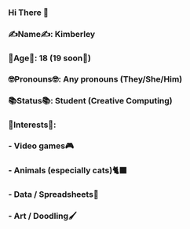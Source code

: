 ### Hi There 👋

### ✍️Name✍️: Kimberley
### 📖Age📖: 18 (19 soon🥳)
### 🤓Pronouns🤓: Any pronouns (They/She/Him)
### 📚Status📚: Student (Creative Computing)
### 🤔Interests🤔:
###        - Video games🎮
###        - Animals (especially cats)🐈‍⬛
###        - Data / Spreadsheets📰
###        - Art / Doodling🖌️

<!--
**KV-24/KV-24** is a ✨ _special_ ✨ repository because its `README.md` (this file) appears on your GitHub profile.

Here are some ideas to get you started:

- 🔭 I’m currently working on ...
- 🌱 I’m currently learning ...
- 👯 I’m looking to collaborate on ...
- 🤔 I’m looking for help with ...
- 💬 Ask me about ...
- 📫 How to reach me: ...
- 😄 Pronouns: ...
- ⚡ Fun fact: ...
-->
